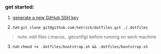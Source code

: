 ### get started:

1) [generate a new GitHub SSH key](https://docs.github.com/en/authentication/connecting-to-github-with-ssh)

2) run `git clone git@github.com:hetrick/dotfiles.git ./.dotfiles`

> note: edit files (.macos, .gitconfig) before running on work machine

3) run `chmod +x .dotfiles/bootstrap.sh && .dotfiles/bootstrap.sh`